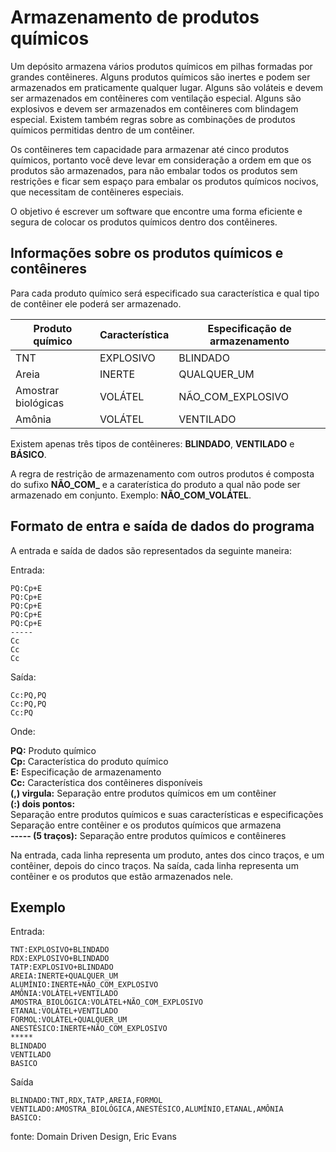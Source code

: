 # Armazenamento de produtos químicos
Um depósito armazena vários produtos químicos em pilhas formadas por grandes contêineres. Alguns produtos químicos são inertes e podem ser armazenados em praticamente qualquer lugar. Alguns são voláteis e devem ser armazenados em contêineres com ventilação especial. Alguns são explosivos e devem ser armazenados em contêineres com blindagem especial. Existem também regras sobre as combinações de produtos químicos permitidas dentro de um contêiner.

Os contêineres tem capacidade para armazenar até cinco produtos químicos, portanto você deve levar em consideração a ordem em que os produtos são armazenados, para não embalar todos os produtos sem restrições e ficar sem espaço para embalar os produtos químicos nocivos, que necessitam de contêineres especiais.

O objetivo é escrever um software que encontre uma forma eficiente e segura de colocar os produtos químicos dentro dos contêineres.

## Informações sobre os produtos químicos e contêineres

Para cada produto químico será especificado sua característica e qual tipo de contêiner ele poderá ser armazenado.

| Produto químico     | Característica | Especificação de armazenamento |
| ------------------- | -------------- | ------------------------------ |
| TNT                 | EXPLOSIVO      | BLINDADO                       |
| Areia               | INERTE         | QUALQUER_UM                    |
| Amostrar biológicas | VOLÁTEL        | NÃO_COM_EXPLOSIVO              |
| Amônia              | VOLÁTEL        | VENTILADO                      |

Existem apenas três tipos de contêineres: **BLINDADO**, **VENTILADO** e **BÁSICO**. 

A regra de restrição de armazenamento com outros produtos é composta do sufixo **NÃO_COM_** e a caraterística do produto a qual não pode ser armazenado em conjunto. Exemplo: **NÃO_COM_VOLÁTEL**.

## Formato de entra e saída de dados do programa

A entrada e saída de dados são representados da seguinte maneira:

Entrada:

    PQ:Cp+E
    PQ:Cp+E
    PQ:Cp+E
    PQ:Cp+E
    PQ:Cp+E
    -----
    Cc
    Cc
    Cc

Saída:

    Cc:PQ,PQ
    Cc:PQ,PQ
    Cc:PQ

Onde:

**PQ:** Produto químico  
**Cp:** Característica do produto químico    
**E:** Especificação de armazenamento   
**Cc:** Característica dos contêineres disponíveis     
**(,) virgula:** Separação entre produtos químicos em um contêiner    
**(:) dois pontos:**      
     Separação entre produtos químicos e suas características e especificações  
     Separação entre contêiner e os produtos químicos que armazena    
**----- (5 traços):** Separação entre produtos químicos e contêineres 

Na entrada, cada linha representa um produto, antes dos cinco traços, e um contêiner, depois do cinco traços. Na saída, cada linha representa um contêiner e os produtos que estão armazenados nele.


## Exemplo

Entrada:

    TNT:EXPLOSIVO+BLINDADO
    RDX:EXPLOSIVO+BLINDADO
    TATP:EXPLOSIVO+BLINDADO
    AREIA:INERTE+QUALQUER_UM
    ALUMÍNIO:INERTE+NÃO_COM_EXPLOSIVO
    AMÔNIA:VOLÁTEL+VENTILADO
    AMOSTRA_BIOLÓGICA:VOLÁTEL+NÃO_COM_EXPLOSIVO
    ETANAL:VOLÁTEL+VENTILADO
    FORMOL:VOLÁTEL+QUALQUER_UM
    ANESTÉSICO:INERTE+NÃO_COM_EXPLOSIVO
    *****
    BLINDADO
    VENTILADO
    BASICO

Saída

    BLINDADO:TNT,RDX,TATP,AREIA,FORMOL
    VENTILADO:AMOSTRA_BIOLÓGICA,ANESTÉSICO,ALUMÍNIO,ETANAL,AMÔNIA
    BASICO:







fonte: Domain Driven Design, Eric Evans

